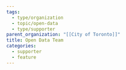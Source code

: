```yaml
---
tags:
  - type/organization
  - topic/open-data
  - type/supporter
parent_organization: "[[City of Toronto]]"
title: Open Data Team
categories:
  - supporter
  - feature
---
```

